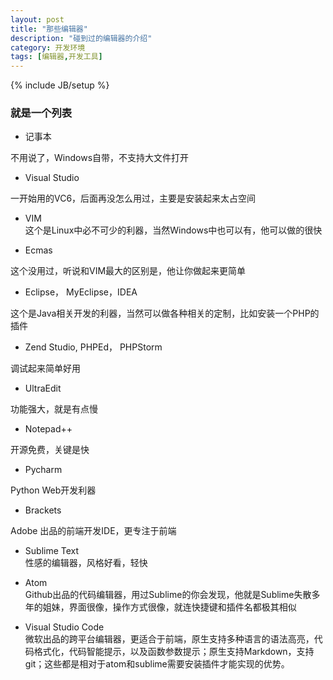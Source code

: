 ```yaml
---
layout: post
title: "那些编辑器"
description: "碰到过的编辑器的介绍"
category: 开发环境
tags: [编辑器,开发工具]
---
```

{% include JB/setup %}


### 就是一个列表
+ 记事本   

不用说了，Windows自带，不支持大文件打开

+ Visual Studio
    
一开始用的VC6，后面再没怎么用过，主要是安装起来太占空间

+ VIM   
这个是Linux中必不可少的利器，当然Windows中也可以有，他可以做的很快

+ Ecmas 
  
这个没用过，听说和VIM最大的区别是，他让你做起来更简单

+ Eclipse， MyEclipse，IDEA   

这个是Java相关开发的利器，当然可以做各种相关的定制，比如安装一个PHP的插件

+ Zend Studio, PHPEd， PHPStorm   

调试起来简单好用

+ UltraEdit    

功能强大，就是有点慢

+ Notepad++   

开源免费，关键是快

+ Pycharm    

Python Web开发利器

+ Brackets   

Adobe 出品的前端开发IDE，更专注于前端

+ Sublime Text   
性感的编辑器，风格好看，轻快

+ Atom   
Github出品的代码编辑器，用过Sublime的你会发现，他就是Sublime失散多年的姐妹，界面很像，操作方式很像，就连快捷键和插件名都极其相似

+ Visual Studio Code    
微软出品的跨平台编辑器，更适合于前端，原生支持多种语言的语法高亮，代码格式化，代码智能提示，以及函数参数提示；原生支持Markdown，支持git；这些都是相对于atom和sublime需要安装插件才能实现的优势。